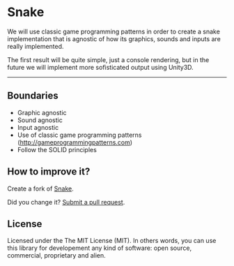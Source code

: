 Snake
===========

We will use classic game programming patterns in order to create a snake implementation that is agnostic of how its graphics, sounds and inputs are really implemented.

The first result will be quite simple, just a console rendering, but in the future we will implement more sofisticated output using Unity3D.

--------

## Boundaries
* Graphic agnostic
* Sound agnostic
* Input agnostic
* Use of classic game programming patterns (http://gameprogrammingpatterns.com)
* Follow the SOLID principles


## How to improve it?

Create a fork of [Snake](https://github.com/adrianoviana87/snake/fork). 

Did you change it? [Submit a pull request](https://github.com/adrianoviana87/snake/pull/new/master).

## License
Licensed under the The MIT License (MIT).
In others words, you can use this library for developement any kind of software: open source, commercial, proprietary and alien.
